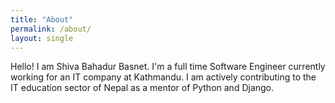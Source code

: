 ```yaml
---
title: "About"
permalink: /about/
layout: single
---
```


Hello! I am Shiva Bahadur Basnet. I'm a full time Software Engineer currently working for an IT company at Kathmandu. I am actively contributing to the IT education sector of Nepal as a mentor of Python and Django.
